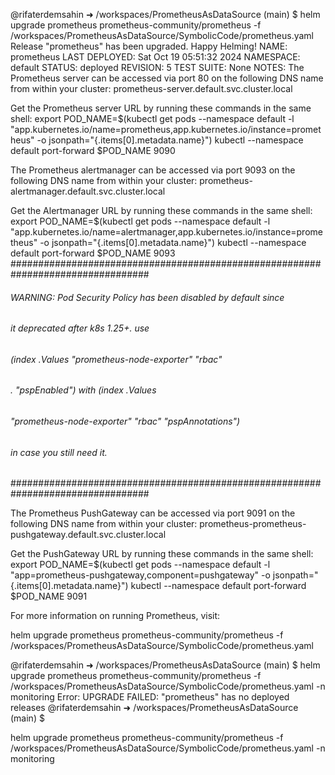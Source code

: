 @rifaterdemsahin ➜ /workspaces/PrometheusAsDataSource (main) $ helm upgrade prometheus prometheus-community/prometheus -f /workspaces/PrometheusAsDataSource/SymbolicCode/prometheus.yaml
Release "prometheus" has been upgraded. Happy Helming!
NAME: prometheus
LAST DEPLOYED: Sat Oct 19 05:51:32 2024
NAMESPACE: default
STATUS: deployed
REVISION: 5
TEST SUITE: None
NOTES:
The Prometheus server can be accessed via port 80 on the following DNS name from within your cluster:
prometheus-server.default.svc.cluster.local


Get the Prometheus server URL by running these commands in the same shell:
  export POD_NAME=$(kubectl get pods --namespace default -l "app.kubernetes.io/name=prometheus,app.kubernetes.io/instance=prometheus" -o jsonpath="{.items[0].metadata.name}")
  kubectl --namespace default port-forward $POD_NAME 9090


The Prometheus alertmanager can be accessed via port 9093 on the following DNS name from within your cluster:
prometheus-alertmanager.default.svc.cluster.local


Get the Alertmanager URL by running these commands in the same shell:
  export POD_NAME=$(kubectl get pods --namespace default -l "app.kubernetes.io/name=alertmanager,app.kubernetes.io/instance=prometheus" -o jsonpath="{.items[0].metadata.name}")
  kubectl --namespace default port-forward $POD_NAME 9093
#################################################################################
######   WARNING: Pod Security Policy has been disabled by default since    #####
######            it deprecated after k8s 1.25+. use                        #####
######            (index .Values "prometheus-node-exporter" "rbac"          #####
###### .          "pspEnabled") with (index .Values                         #####
######            "prometheus-node-exporter" "rbac" "pspAnnotations")       #####
######            in case you still need it.                                #####
#################################################################################


The Prometheus PushGateway can be accessed via port 9091 on the following DNS name from within your cluster:
prometheus-prometheus-pushgateway.default.svc.cluster.local


Get the PushGateway URL by running these commands in the same shell:
  export POD_NAME=$(kubectl get pods --namespace default -l "app=prometheus-pushgateway,component=pushgateway" -o jsonpath="{.items[0].metadata.name}")
  kubectl --namespace default port-forward $POD_NAME 9091

For more information on running Prometheus, visit:

helm upgrade prometheus prometheus-community/prometheus -f /workspaces/PrometheusAsDataSource/SymbolicCode/prometheus.yaml

@rifaterdemsahin ➜ /workspaces/PrometheusAsDataSource (main) $ helm upgrade prometheus prometheus-community/prometheus -f /workspaces/PrometheusAsDataSource/SymbolicCode/prometheus.yaml  -n monitoring
Error: UPGRADE FAILED: "prometheus" has no deployed releases
@rifaterdemsahin ➜ /workspaces/PrometheusAsDataSource (main) $ 

helm upgrade prometheus prometheus-community/prometheus -f /workspaces/PrometheusAsDataSource/SymbolicCode/prometheus.yaml -n monitoring